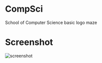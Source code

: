 # CompSci
School of Computer Science basic logo maze

# Screenshot
![screenshot](https://github.com/jjydl/CompSci/blob/master/assets/game_logo.png)
